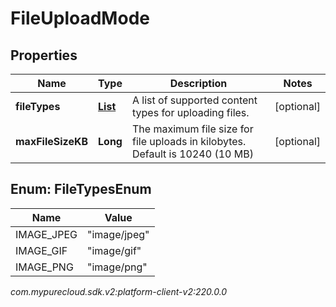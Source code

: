 # FileUploadMode


## Properties

| Name | Type | Description | Notes |
| ------------ | ------------- | ------------- | ------------- |
| **fileTypes** | [**List<FileTypesEnum>**](#Enum--FileTypesEnum) | A list of supported content types for uploading files. |  [optional] |
| **maxFileSizeKB** | **Long** | The maximum file size for file uploads in kilobytes. Default is 10240 (10 MB) |  [optional] |


## Enum: FileTypesEnum

| Name | Value |
| ---- | ----- |
| IMAGE_JPEG | &quot;image/jpeg&quot; |
| IMAGE_GIF | &quot;image/gif&quot; |
| IMAGE_PNG | &quot;image/png&quot; |




_com.mypurecloud.sdk.v2:platform-client-v2:220.0.0_
